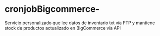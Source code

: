 # cronjobBigcommerce-
Servicio personalizado que lee datos de inventario txt vía FTP y mantiene stock de productos actualizado en BigCommerce vía API
